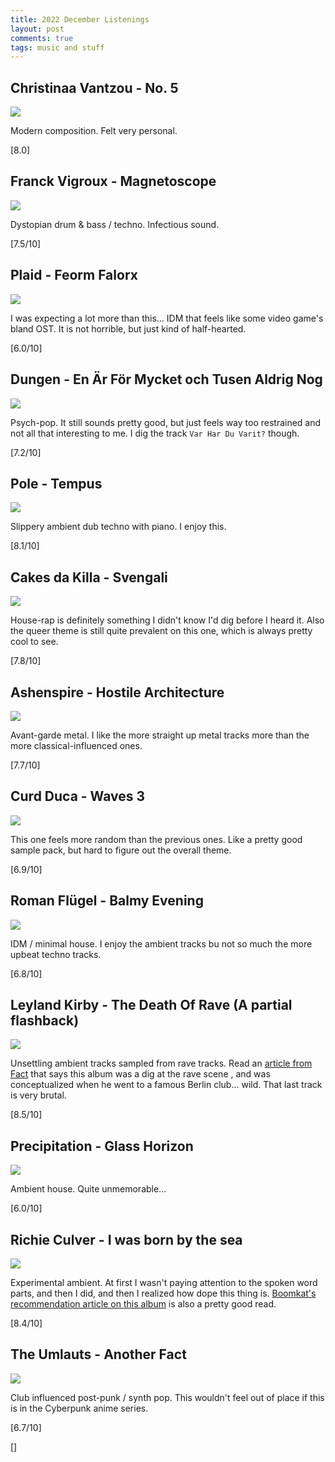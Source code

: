 ```yaml
---
title: 2022 December Listenings
layout: post
comments: true
tags: music and stuff
---
```


## Christinaa Vantzou - No. 5

  ![](https://f4.bcbits.com/img/a1468377957_16.jpg)

  Modern composition. Felt very personal.

  [8.0]

## Franck Vigroux - Magnetoscope

  ![](https://f4.bcbits.com/img/a0117979587_16.jpg)

  Dystopian drum & bass / techno. Infectious sound.

  [7.5/10]

## Plaid - Feorm Falorx

  ![](https://f4.bcbits.com/img/a1955552146_16.jpg)

  I was expecting a lot more than this... IDM that feels like some video game's bland OST. It is not horrible, but just kind of half-hearted.

  [6.0/10]

## Dungen - En Är För Mycket och Tusen Aldrig Nog

  ![](https://f4.bcbits.com/img/a1429532175_16.jpg)

  Psych-pop. It still sounds pretty good, but just feels way too restrained and not all that interesting to me. I dig the track `Var Har Du Varit?` though.

  [7.2/10]

## Pole - Tempus

  ![](https://f4.bcbits.com/img/a1292958939_16.jpg)

  Slippery ambient dub techno with piano. I enjoy this.

  [8.1/10]

## Cakes da Killa - Svengali

  ![](https://f4.bcbits.com/img/a3379754975_16.jpg)

  House-rap is definitely something I didn't know I'd dig before I heard it. Also the queer theme is still quite prevalent on this one, which is always pretty cool to see.

  [7.8/10]

## Ashenspire - Hostile Architecture

  ![](https://f4.bcbits.com/img/a0719030390_16.jpg)

  Avant-garde metal. I like the more straight up metal tracks more than the more classical-influenced ones.

  [7.7/10]

## Curd Duca - Waves 3

  ![](https://f4.bcbits.com/img/a2332883899_16.jpg)

  This one feels more random than the previous ones. Like a pretty good sample pack, but hard to figure out the overall theme.

  [6.9/10]

## Roman Flügel - Balmy Evening

  ![](https://f4.bcbits.com/img/a0157255654_16.jpg)

  IDM / minimal house. I enjoy the ambient tracks bu not so much the more upbeat techno tracks.

  [6.8/10]

## Leyland Kirby - The Death Of Rave (A partial flashback)

  ![](https://f4.bcbits.com/img/a1960744180_16.jpg)

  Unsettling ambient tracks sampled from rave tracks. Read an [article from Fact](https://www.factmag.com/2014/06/10/vvm-the-death-of-rave-a-partial-flashback/) that says this album was a dig at the rave scene , and was conceptualized when he went to a famous Berlin club... wild. That last track is very brutal.

  [8.5/10]

## Precipitation - Glass Horizon

  ![](https://f4.bcbits.com/img/a2151419550_16.jpg)

  Ambient house. Quite unmemorable...

  [6.0/10]

## Richie Culver - I was born by the sea

  ![](https://f4.bcbits.com/img/a4248256935_16.jpg)

  Experimental ambient. At first I wasn't paying attention to the spoken word parts, and then I did, and then I realized how dope this thing is. [Boomkat's recommendation article on this album](https://boomkat.com/products/i-was-born-by-the-sea) is also a pretty good read. 

  [8.4/10]

## The Umlauts - Another Fact

  ![](https://f4.bcbits.com/img/a2942429492_16.jpg)

  Club influenced post-punk / synth pop. This wouldn't feel out of place if this is in the Cyberpunk anime series.

  [6.7/10]

  []
